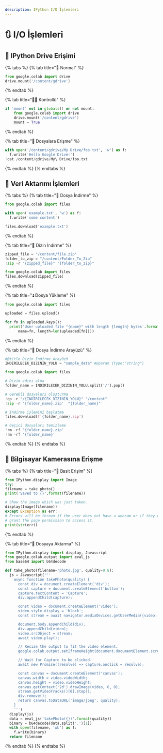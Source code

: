 ```yaml
---
description: IPython I/O İşlemleri
---
```


# 🔃 I/O İşlemleri

## 📂 IPython Drive Erişimi

{% tabs %}
{% tab title="🎈 Normal" %}
```python
from google.colab import drive
drive.mount('/content/gdrive')
```
{% endtab %}

{% tab title="👮‍♂️ Kontrollü" %}
```python
if 'mount' not in globals() or not mount:
    from google.colab import drive
    drive.mount('/content/gdrive')
    mount = True
```
{% endtab %}

{% tab title="🎫 Dosyalara Erişme" %}
```python
with open('/content/gdrive/My Drive/foo.txt', 'w') as f:
  f.write('Hello Google Drive!')
!cat /content/gdrive/My\ Drive/foo.txt
```
{% endtab %}
{% endtabs %}

## 💫 Veri Aktarımı İşlemleri

{% tabs %}
{% tab title="📃 Dosya İndirme" %}
```python
from google.colab import files

with open('example.txt', 'w') as f:
  f.write('some content')

files.download('example.txt')
```
{% endtab %}

{% tab title="📂 Dizin İndirme" %}
```python
zipped_file = "/content/file.zip"
folder_to_zip = "/content/Folder_To_Zip"
!zip -r "{zipped_file}" "{folder_to_zip}"

from google.colab import files
files.download(zipped_file)
```
{% endtab %}

{% tab title="⏫ Dosya Yükleme" %}
```python
from google.colab import files

uploaded = files.upload()

for fn in uploaded.keys():
  print('User uploaded file "{name}" with length {length} bytes'.format(
      name=fn, length=len(uploaded[fn])))
```
{% endtab %}

{% tab title="🚀 Dosya İndirme Arayüzü" %}
```python
#@title Dizin İndirme Arayüzü
INDIRILECEK_DIZININ_YOLU = "sample_data" #@param {type:"string"}

from google.colab import files

# Dizin adını alma
folder_name = INDIRILECEK_DIZININ_YOLU.split('/').pop()

# Gerekli dosyaları oluşturma
!cp -r "/{INDIRILECEK_DIZININ_YOLU}" "/content"
!zip -r '{folder_name}.zip'  "{folder_name}"

# İndirme işlemini başlatma
files.download(f'{folder_name}.zip')

# Geçici dosyaları temizleme
!rm -rf '{folder_name}.zip'
!rm -rf '{folder_name}'
```
{% endtab %}
{% endtabs %}

## 📸 Bilgisayar Kamerasına Erişme

{% tabs %}
{% tab title="🎈 Basit Erişim" %}
```python
from IPython.display import Image
try:
filename = take_photo()
print('Saved to {}'.format(filename))

# Show the image which was just taken.
display(Image(filename))
except Exception as err:
# Errors will be thrown if the user does not have a webcam or if they do not
# grant the page permission to access it.
print(str(err))
```
{% endtab %}

{% tab title="📑 Dosyaya Aktarma" %}
```python
from IPython.display import display, Javascript
from google.colab.output import eval_js
from base64 import b64decode

def take_photo(filename='photo.jpg', quality=0.8):
  js = Javascript('''
    async function takePhoto(quality) {
      const div = document.createElement('div');
      const capture = document.createElement('button');
      capture.textContent = 'Capture';
      div.appendChild(capture);

      const video = document.createElement('video');
      video.style.display = 'block';
      const stream = await navigator.mediaDevices.getUserMedia({video: true});

      document.body.appendChild(div);
      div.appendChild(video);
      video.srcObject = stream;
      await video.play();

      // Resize the output to fit the video element.
      google.colab.output.setIframeHeight(document.documentElement.scrollHeight, true);

      // Wait for Capture to be clicked.
      await new Promise((resolve) => capture.onclick = resolve);

      const canvas = document.createElement('canvas');
      canvas.width = video.videoWidth;
      canvas.height = video.videoHeight;
      canvas.getContext('2d').drawImage(video, 0, 0);
      stream.getVideoTracks()[0].stop();
      div.remove();
      return canvas.toDataURL('image/jpeg', quality);
    }
    ''')
  display(js)
  data = eval_js('takePhoto({})'.format(quality))
  binary = b64decode(data.split(',')[1])
  with open(filename, 'wb') as f:
    f.write(binary)
  return filename
```
{% endtab %}
{% endtabs %}

